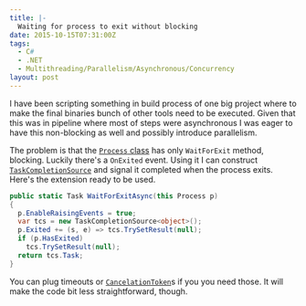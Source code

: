 ```yaml
---
title: |-
  Waiting for process to exit without blocking
date: 2015-10-15T07:31:00Z
tags:
  - C#
  - .NET
  - Multithreading/Parallelism/Asynchronous/Concurrency
layout: post
---
```

I have been scripting something in build process of one big project where to make the final binaries bunch of other tools need to be executed. Given that this was in pipeline where most of steps were asynchronous I was eager to have this non-blocking as well and possibly introduce parallelism.

<!-- excerpt -->

The problem is that the [`Process` class][1] has only `WaitForExit` method, blocking. Luckily there's a `OnExited` event. Using it I can construct [`TaskCompletionSource`][2] and signal it completed when the process exits. Here's the extension ready to be used.

```csharp
public static Task WaitForExitAsync(this Process p)
{
  p.EnableRaisingEvents = true;
  var tcs = new TaskCompletionSource<object>();
  p.Exited += (s, e) => tcs.TrySetResult(null);
  if (p.HasExited)
    tcs.TrySetResult(null);
  return tcs.Task;
}
```

You can plug timeouts or [`CancelationToken`][3]s if you you need those. It will make the code bit less straightforward, though.

[1]: https://msdn.microsoft.com/en-us/library/system.diagnostics.process(v=vs.110).aspx
[2]: https://msdn.microsoft.com/en-us/library/dd449174(v=vs.110).aspx
[3]: https://msdn.microsoft.com/en-us/library/system.threading.cancellationtoken(v=vs.110).aspx